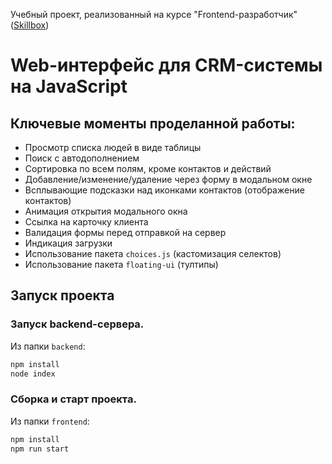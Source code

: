 Учебный проект, реализованный на курсе "Frontend-разработчик" ([Skillbox](https://skillbox.ru/))

# Web-интерфейс для CRM-системы на JavaScript

## Ключевые моменты проделанной работы:

- Просмотр списка людей в виде таблицы
- Поиск с автодополнением
- Сортировка по всем полям, кроме контактов и действий
- Добавление/изменение/удаление через форму в модальном окне
- Всплывающие подсказки над иконками контактов (отображение контактов)
- Анимация открытия модального окна
- Ссылка на карточку клиента
- Валидация формы перед отправкой на сервер
- Индикация загрузки
- Использование пакета `choices.js` (кастомизация селектов)
- Использование пакета `floating-ui` (тултипы)

## Запуск проекта

### Запуск backend-сервера.

Из папки `backend`:

```bash
npm install
node index
```

### Сборка и старт проекта.

Из папки `frontend`:

```bash
npm install
npm run start
```

